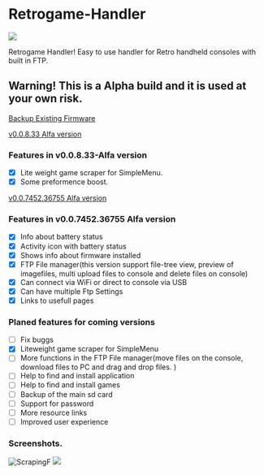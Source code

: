 # Retrogame-Handler

![](http://timeonline.se/RGHandler/images/TimeOnlineLogoV3.png)

Retrogame Handler!
Easy to use handler for Retro handheld consoles with built in FTP.
## Warning! This is a Alpha build and it is used at your own risk.

[Backup Existing Firmware](http://wagnerstechtalk.com/rg350tips/#Backup_Existing_Firmware)

[v0.0.8.33 Alfa version](https://github.com/nikryden/Retrogame-Handler/releases)

### Features in v0.0.8.33-Alfa version
 - [x] Lite weight game scraper for SimpleMenu.
 - [x] Some preformence boost.

[v0.0.7452.36755 Alfa version](https://github.com/nikryden/Retrogame-Handler/releases)

 ### Features in v0.0.7452.36755 Alfa version

- [x] Info about battery status
- [x] Activity icon with battery status
- [x] Shows info about firmware installed
- [x] FTP File manager(this version support file-tree view, preview of imagefiles, multi upload files to console and delete files on console)
- [x] Can connect via WiFi or direct to console via USB
- [x] Can have multiple Ftp Settings
- [x] Links to usefull pages

### Planed features for coming versions
- [ ] Fix buggs 
- [X] Liteweight game scraper for SimpleMenu 
- [ ] More functions in the FTP File manager(move files on the console, download files to PC and drag and drop files. ) 
- [ ] Help to find and install application
- [ ] Help to find and install games
- [ ] Backup of the main sd card
- [ ] Support for password
- [ ] More resource links
- [ ] Improved user experience
 
 ### Screenshots. 
![ScrapingF](https://user-images.githubusercontent.com/7419588/85430577-96e12400-b580-11ea-959c-7e68f6454502.png)
![](http://timeonline.se/RGHandler/images/FTPExplorer.png)
